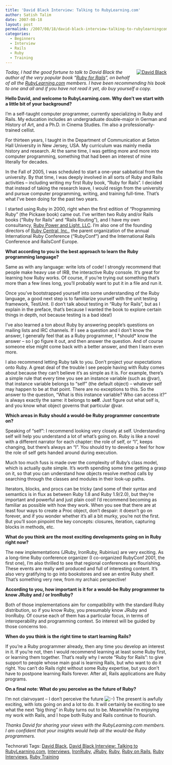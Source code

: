 ```yaml
---
title: 'David Black Interview: Talking to RubyLearning.com'
author: Satish Talim
date: 2007-08-18
layout: post
permalink: /2007/08/18/david-black-interview-talking-to-rubylearningcom/
categories:
  - Beginners
  - Interview
  - Rails
  - Ruby
  - Training
---
```

<div style="float: right; margin-left: 10px; margin-bottom: 10px;">
  <a href="http://www.rubylearning.com/images/david.jpg" title="David Black"><img src="http://www.rubylearning.com/images/david.jpg" alt="David Black" /></a>
</div>

<div>
  <p>
    <em>Today, I had the good fortune to talk to David Black the author of the very popular book &#8220;<a href="http://www.manning.com/black/">Ruby for Rails</a>&#8220;, on behalf of all the <a href="http://rubylearning.com/">RubyLearning.com</a> members. I have been recommending his book to one and all and if you have not read it yet, do buy yourself a copy.</em>
  </p>
  
  <p>
    <strong>Hello David, and welcome to RubyLearning.com. Why don&#8217;t we start with a little bit of your background?</strong>
  </p>
  
  <p>
    I&#8217;m a self-taught computer programmer, currently specializing in Ruby and Rails. My education includes an undergraduate double-major in German and History of Art, and a Ph.D. in Cinema Studies. I&#8217;m also a professionally-trained cellist.
  </p>
  
  <p>
    For thirteen years, I taught in the Department of Communication at Seton Hall University in New Jersey, USA. My curriculum was mainly media history and research. At the same time, I was getting more and more into computer programming, something that had been an interest of mine literally for decades.
  </p>
  
  <p>
    In the Fall of 2005, I was scheduled to start a one-year sabbatical from the university. By that time, I was deeply involved in all sorts of Ruby and Rails activities &#8211; including writing my first Ruby book, &#8220;Ruby for Rails&#8221;. I decided that instead of taking the research leave, I would resign from the university and pursue computer programming, writing, and training full-time. That&#8217;s what I&#8217;ve been doing for the past two years.
  </p>
  
  <p>
    I started using Ruby in 2000, right when the first edition of &#8220;Programming Ruby&#8221; (the Pickaxe book) came out. I&#8217;ve written two Ruby and/or Rails books (&#8220;Ruby for Rails&#8221; and &#8220;Rails Routing&#8221;), and I have my own consultancy, <a href="http://www.rubypal.com/">Ruby Power and Light, LLC</a>. I&#8217;m also one of the founding directors of <a href="http://www.rubycentral.org">Ruby Central, Inc.</a>, the parent organization of the annual International Ruby Conference (&#8220;RubyConf&#8221;) and the International Rails Conference and RailsConf Europe.
  </p>
  
  <p>
    <strong>What according to you is the best approach to learn the Ruby programming language?</strong>
  </p>
  
  <p>
    Same as with any language: write lots of code! I strongly recommend that people make heavy use of IRB, the interactive Ruby console. It&#8217;s great for learning how Ruby works. Of course, if you&#8217;re trying out something that&#8217;s more than a few lines long, you&#8217;ll probably want to put it in a file and run it.
  </p>
  
  <p>
    Once you&#8217;ve bootstrapped yourself into some understanding of the Ruby language, a good next step is to familiarize yourself with the unit testing framework, TestUnit. (I don&#8217;t talk about testing in &#8220;Ruby for Rails&#8221;, but as I explain in the preface, that&#8217;s because I wanted the book to explore certain things in depth, not because testing is a bad idea!)
  </p>
  
  <p>
    I&#8217;ve also learned a ton about Ruby by answering people&#8217;s questions on mailing lists and IRC channels. If I see a question and I don&#8217;t know the answer, I generally feel that as a Ruby programmer, I *should* know the answer &#8211; so I go figure it out, and then answer the question. And of course someone else might come back with a better answer, and then I learn even more.
  </p>
  
  <p>
    I also recommend letting Ruby talk to you. Don&#8217;t project your expectations onto Ruby. A great deal of the trouble I see people having with Ruby comes about because they can&#8217;t believe it&#8217;s as simple as it is. For example, there&#8217;s a simple rule that every time you see an instance variable (such as @var), that instance variable belongs to &#8220;self&#8221; (the default object) &#8211; whatever self may happen to be at that point. There are no exceptions to this. So the answer to the question, &#8220;What is this instance variable? Who can access it?&#8221; is always exactly the same: it belongs to <strong>self</strong>. Just figure out what self is, and you know what object governs that particular @var.
  </p>
  
  <p>
    <strong>Which areas in Ruby should a would-be Ruby programmer concentrate on?</strong>
  </p>
  
  <p>
    Speaking of &#8220;self&#8221;: I recommend looking very closely at self. Understanding self will help you understand a lot of what&#8217;s going on. Ruby is like a novel with a different narrator for each chapter: the role of self, or &#8220;I&#8221;, keeps changing, but there&#8217;s always an &#8220;I&#8221;. You should try to develop a feel for how the role of self gets handed around during execution.
  </p>
  
  <p>
    Much too much fuss is made over the complexity of Ruby&#8217;s class model, which is actually quite simple. It&#8217;s worth spending some time getting a grasp on it, so that you can understand how objects resolve method calls by searching through the classes and modules in their look-up paths.
  </p>
  
  <p>
    Iterators, blocks, and procs can be tricky (and some of their syntax and semantics is in flux as between Ruby 1.8 and Ruby 1.9/2.0), but they&#8217;re important and powerful and just plain cool! I&#8217;d recommend becoming as familiar as possible with how they work. When you see that there are at least four ways to create a Proc object, don&#8217;t despair: it doesn&#8217;t go on forever, and if you wonder whether it&#8217;s all a bit murky, you&#8217;re not the first. But you&#8217;ll soon pinpoint the key concepts: closures, iteration, capturing blocks in methods, etc.
  </p>
  
  <p>
    <strong>What do you think are the most exciting developments going on in Ruby right now?</strong>
  </p>
  
  <p>
    The new implementations (JRuby, IronRuby, Rubinius) are very exciting. As a long-time Ruby conference organizer (I co-organized RubyConf 2001, the first one), I&#8217;m also thrilled to see that regional conferences are flourishing. These events are really well produced and full of interesting content. It&#8217;s also very gratifying to go into bookstores and see an entire Ruby shelf. That&#8217;s something very new, from my archaic perspective!
  </p>
  
  <p>
    <strong>According to you, how important is it for a would-be Ruby programmer to know JRuby and / or IronRuby?</strong>
  </p>
  
  <p>
    Both of those implementations aim for compatibility with the standard Ruby distribution, so if you know Ruby, you presumably know JRuby and IronRuby. Of course each of them has a particular focus, in terms of interoperability and programming context. So interest will be guided by those concerns too.
  </p>
  
  <p>
    <strong>When do you think is the right time to start learning Rails?</strong>
  </p>
  
  <p>
    If you&#8217;re a Ruby programmer already, then any time you develop an interest in it. If you&#8217;re not, then I would recommend learning at least some Ruby first, or learning them together. That&#8217;s really why I wrote &#8220;Ruby for Rails&#8221;: to give support to people whose main goal is learning Rails, but who want to do it right. You can&#8217;t do Rails right without some Ruby expertise, but you don&#8217;t have to postpone learning Rails forever. After all, Rails applications are Ruby programs.
  </p>
  
  <p>
    <strong>On a final note: What do you perceive as the future of Ruby?</strong>
  </p>
  
  <p>
    I&#8217;m not clairvoyant &#8211; I don&#8217;t perceive the future <img src="http://rubylearning.com/blog/wp-includes/images/smilies/icon_smile.gif" alt=":-)" class="wp-smiley" /> The present is awfully exciting, with lots going on and a lot to do. It will certainly be exciting to see what the next &#8220;big thing&#8221; in Ruby turns out to be. Meanwhile I&#8217;m enjoying my work with Rails, and I hope both Ruby and Rails continue to flourish.
  </p>
  
  <p>
    <em>Thanks David for sharing your views with the RubyLearning.com members. I am confident that your insights would help all the would-be Ruby programmers.</em>
  </p>
</div>

Technorati Tags: <a href="http://technorati.com/tag/David+Black" rel="tag">David Black</a>, <a href="http://technorati.com/tag/David+Black+Interview%3A+Talking+to+RubyLearning.com" rel="tag">David Black Interview: Talking to RubyLearning.com</a>, <a href="http://technorati.com/tag/Interviews" rel="tag">Interviews</a>, <a href="http://technorati.com/tag/IronRuby" rel="tag">IronRuby</a>, <a href="http://technorati.com/tag/JRuby" rel="tag">JRuby</a>, <a href="http://technorati.com/tag/Ruby" rel="tag">Ruby</a>, <a href="http://technorati.com/tag/Ruby+on+Rails" rel="tag">Ruby on Rails</a>, <a href="http://technorati.com/tag/Ruby+Interviews" rel="tag">Ruby Interviews</a>, <a href="http://technorati.com/tag/Ruby+Training" rel="tag">Ruby Training</a>
